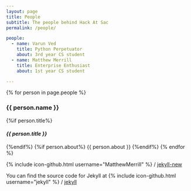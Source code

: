 ```yaml
---
layout: page
title: People
subtitle: The people behind Hack At Sac
permalink: /people/

people:
  - name: Varun Ved
    title: Python Perpetuator
    about: 3rd year CS student
  - name: Matthew Merrill
    title: Enterprise Enthusiast
    about: 1st year CS student

---
```


{% for person in page.people %}
### {{ person.name }}
{%if person.title%}
#### _{{ person.title }}_
{%endif%}
{%if person.about%}
{{ person.about }}
{%endif%}
{% endfor %}


{% include icon-github.html username="MatthewMerrill" %} /
[jekyll-new](https://github.com/jglovier/jekyll-new)

You can find the source code for Jekyll at
{% include icon-github.html username="jekyll" %} /
[jekyll](https://github.com/jekyll/jekyll)

